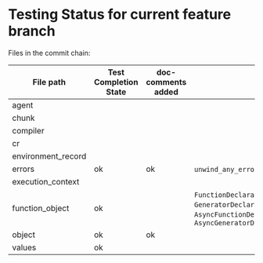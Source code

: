 # Testing Status for current feature branch

Files in the commit chain:

| File path | Test Completion State | doc-comments added | Functions to Test |
| --- | --- | --- | --- |
| agent
| chunk
| compiler
| cr
| environment_record
| errors | ok | ok | `unwind_any_error_value`, `unwind_any_error`
| execution_context
| function_object | ok || `FunctionDeclaration::instantiate_function_object`, `GeneratorDeclaration::instantiate_function_object`, `AsyncFunctionDeclaration::instantiate_function_object`, `AsyncGeneratorDeclaration::instantiate_function_object`
| object | ok | ok
| values | ok
